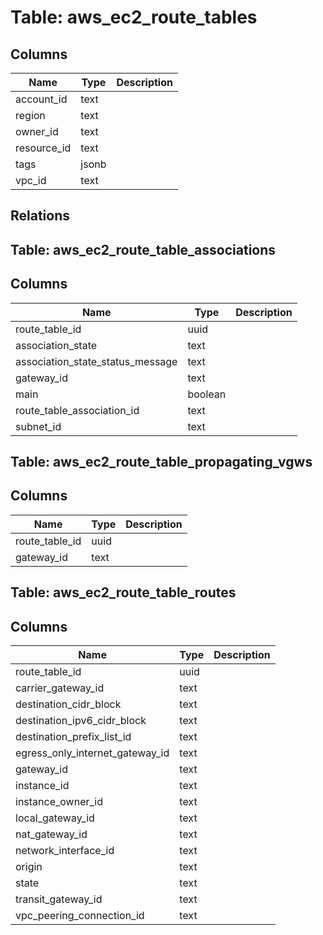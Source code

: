 
# Table: aws_ec2_route_tables

## Columns
| Name        | Type           | Description  |
| ------------- | ------------- | -----  |
|account_id|text||
|region|text||
|owner_id|text||
|resource_id|text||
|tags|jsonb||
|vpc_id|text||
## Relations
## Table: aws_ec2_route_table_associations

## Columns
| Name        | Type           | Description  |
| ------------- | ------------- | -----  |
|route_table_id|uuid||
|association_state|text||
|association_state_status_message|text||
|gateway_id|text||
|main|boolean||
|route_table_association_id|text||
|subnet_id|text||
## Table: aws_ec2_route_table_propagating_vgws

## Columns
| Name        | Type           | Description  |
| ------------- | ------------- | -----  |
|route_table_id|uuid||
|gateway_id|text||
## Table: aws_ec2_route_table_routes

## Columns
| Name        | Type           | Description  |
| ------------- | ------------- | -----  |
|route_table_id|uuid||
|carrier_gateway_id|text||
|destination_cidr_block|text||
|destination_ipv6_cidr_block|text||
|destination_prefix_list_id|text||
|egress_only_internet_gateway_id|text||
|gateway_id|text||
|instance_id|text||
|instance_owner_id|text||
|local_gateway_id|text||
|nat_gateway_id|text||
|network_interface_id|text||
|origin|text||
|state|text||
|transit_gateway_id|text||
|vpc_peering_connection_id|text||
